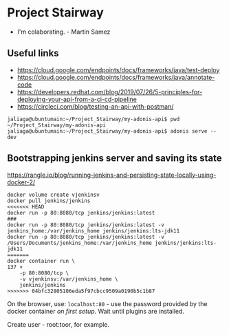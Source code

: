# Project Stairway

* I'm colaborating. - Martin Samez

## Useful links

* <https://cloud.google.com/endpoints/docs/frameworks/java/test-deploy>
* <https://cloud.google.com/endpoints/docs/frameworks/java/annotate-code>
* <https://developers.redhat.com/blog/2019/07/26/5-principles-for-deploying-your-api-from-a-ci-cd-pipeline>
* <https://circleci.com/blog/testing-an-api-with-postman/>

```console
jaliaga@ubuntumain:~/Project_Stairway/my-adonis-api$ pwd
~/Project_Stairway/my-adonis-api
jaliaga@ubuntumain:~/Project_Stairway/my-adonis-api$ adonis serve --dev
```

## Bootstrapping jenkins server and saving its state

<https://rangle.io/blog/running-jenkins-and-persisting-state-locally-using-docker-2/>


```console
docker volume create vjenkinsv
docker pull jenkins/jenkins
<<<<<<< HEAD
docker run -p 80:8080/tcp jenkins/jenkins:latest
###
docker run -p 80:8080/tcp jenkins/jenkins:latest -v jenkins_home:/var/jenkins_home jenkins/jenkins:lts-jdk11
docker run -p 80:8080/tcp jenkins/jenkins:latest -v /Users/Documents/jenkins_home:/var/jenkins_home jenkins/jenkins:lts-jdk11
=======
docker container run \                                                                                                                                                                                   137 ⨯
    -p 80:8080/tcp \
    -v vjenkinsv:/var/jenkins_home \
    jenkins/jenkins
>>>>>>> 04bfc32805106eda5f97cbcc9509a0190b5c1b87
```

On the browser, use: `localhost:80` - use the password provided by the docker container _on first setup_. Wait until plugins are installed.

Create user - root:toor, for example.



